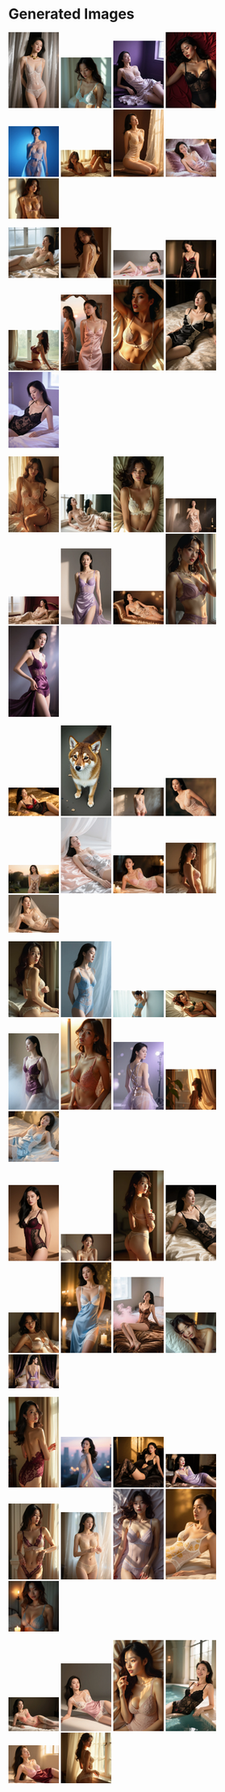 # Generated Images



<img src="2025_08_26_01.webp" width="100"/> <img src="2025_08_26_02.webp" width="100"/> <img src="2025_08_26_03.webp" width="100"/> <img src="2025_08_26_04.webp" width="100"/> <img src="2025_08_26_05.webp" width="100"/> <img src="2025_08_26_06.webp" width="100"/> <img src="2025_08_26_07.webp" width="100"/> <img src="2025_08_26_08.webp" width="100"/> <img src="2025_08_26_09.webp" width="100"/>

<img src="2025_08_26_10.webp" width="100"/> <img src="2025_08_26_11.webp" width="100"/> <img src="2025_08_26_12.webp" width="100"/> <img src="2025_08_26_13.webp" width="100"/> <img src="2025_08_26_14.webp" width="100"/> <img src="2025_08_26_15.webp" width="100"/> <img src="2025_08_26_16.webp" width="100"/> <img src="2025_08_26_17.webp" width="100"/> <img src="2025_08_26_18.webp" width="100"/>

<img src="2025_08_26_19.webp" width="100"/> <img src="2025_08_26_20.webp" width="100"/> <img src="2025_08_26_21.webp" width="100"/> <img src="2025_08_26_22.webp" width="100"/> <img src="2025_08_26_23.webp" width="100"/> <img src="2025_08_26_24.webp" width="100"/> <img src="2025_08_26_25.webp" width="100"/> <img src="2025_08_26_26.webp" width="100"/> <img src="2025_08_26_27.webp" width="100"/>

<img src="2025_08_26_28.webp" width="100"/> <img src="2025_08_26_29.webp" width="100"/> <img src="2025_08_26_30.webp" width="100"/> <img src="2025_08_26_31.webp" width="100"/> <img src="2025_08_26_32.webp" width="100"/> <img src="2025_08_26_33.webp" width="100"/> <img src="2025_08_26_34.webp" width="100"/> <img src="2025_08_26_35.webp" width="100"/> <img src="2025_08_26_36.webp" width="100"/>

<img src="2025_08_26_37.webp" width="100"/> <img src="2025_08_26_38.webp" width="100"/> <img src="2025_08_26_39.webp" width="100"/> <img src="2025_08_26_40.webp" width="100"/> <img src="2025_08_26_41.webp" width="100"/> <img src="2025_08_26_42.webp" width="100"/> <img src="2025_08_26_43.webp" width="100"/> <img src="2025_08_26_44.webp" width="100"/> <img src="2025_08_26_45.webp" width="100"/>

<img src="2025_08_26_46.webp" width="100"/> <img src="2025_08_26_47.webp" width="100"/> <img src="2025_08_26_48.webp" width="100"/> <img src="2025_08_26_49.webp" width="100"/> <img src="2025_08_26_50.webp" width="100"/> <img src="2025_08_26_51.webp" width="100"/> <img src="2025_08_26_52.webp" width="100"/> <img src="2025_08_26_53.webp" width="100"/> <img src="2025_08_26_54.webp" width="100"/>

<img src="2025_08_26_55.webp" width="100"/> <img src="2025_08_26_56.webp" width="100"/> <img src="2025_08_26_57.webp" width="100"/> <img src="2025_08_26_58.webp" width="100"/> <img src="2025_08_26_59.webp" width="100"/> <img src="2025_08_26_60.webp" width="100"/> <img src="2025_08_26_61.webp" width="100"/> <img src="2025_08_26_62.webp" width="100"/> <img src="2025_08_26_63.webp" width="100"/>

<img src="2025_08_26_64.webp" width="100"/> <img src="2025_08_26_65.webp" width="100"/> <img src="2025_08_26_66.webp" width="100"/> <img src="2025_08_26_67.webp" width="100"/> <img src="2025_08_26_68.webp" width="100"/> <img src="2025_08_26_69.webp" width="100"/>